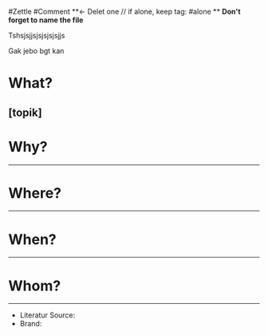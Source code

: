 #Zettle #Comment **<- Delet one // if alone, keep tag: #alone ** **Don't forget to name the file**




Tshsjsjjsjsjsjsjsjjs


Gak jebo bgt kan 
# What?
[topik]
---
# Why?

---
# Where?
---
# When?
---
# Whom?
---


- Literatur Source:
- Brand: